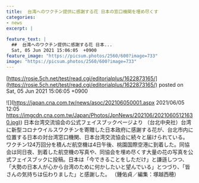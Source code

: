 ```yaml
---
title:  台湾へのワクチン提供に感謝する花 日本の窓口機関を埋め尽くす  
categories:
- news
excerpt: |
  
feature_text: |
  ##  台湾へのワクチン提供に感謝する花 日本...
  Sat, 05 Jun 2021 15:06:05  +0900
feature_image: "https://picsum.photos/2560/600?image=733"
image: "https://picsum.photos/2560/600?image=733"
---
```


[https://rosie.5ch.net/test/read.cgi/editorialplus/1622873165/](https://rosie.5ch.net/test/read.cgi/editorialplus/1622873165/)
posted on Sat, 05 Jun 2021 15:06:05  +0900

<!--more-->

![](https://japan.cna.com.tw/news/asoc/202106050001.aspx 2021/06/05 12:05 [https://imgcdn.cna.com.tw/Japan/Photos/JpnNews/202106/20210605121630.jpg)](https://imgcdn.cna.com.tw/Japan/Photos/JpnNews/202106/20210605121630.jpg)) 日本台湾交流協会の公式フェイスブックページより （台北中央社）台湾に新型コロナウイルスワクチンを寄贈した日本政府に感謝する花が、台北市内に位置する日本の対台湾窓口機関、日本台湾交流協会に続々と届けられている。 ワクチン124万回分を積んだ航空機は4日午後、桃園国際空港に到着した。同協会は同日夜、到着した航空機の写真や、同協会を埋め尽くす大量の花の写真を公式フェイスブックに投稿。日本は「今できることをしただけ」と謙遜しつつ、「大勢の日本人が心から台湾のために何かしたいと望んでいる」とつづり、「皆さんの気持ちは伝わりました」と感謝した。 （鍾佑貞／編集：塚越西穂）
